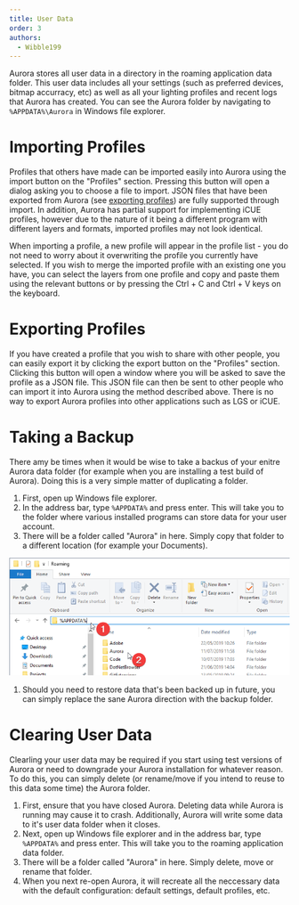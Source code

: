 ```yaml
---
title: User Data
order: 3
authors:
  - Wibble199
---
```


Aurora stores all user data in a directory in the roaming application data folder. This user data includes all your settings (such as preferred devices, bitmap accurracy, etc) as well as all your lighting profiles and recent logs that Aurora has created. You can see the Aurora folder by navigating to `%APPDATA%\Aurora` in Windows file explorer.

# Importing Profiles

Profiles that others have made can be imported easily into Aurora using the import button on the "Profiles" section. Pressing this button will open a dialog asking you to choose a file to import. JSON files that have been exported from Aurora (see [exporting profiles](#exporting-profiles)) are fully supported through import. In addition, Aurora has partial support for implementing iCUE profiles, however due to the nature of it being a different program with different layers and formats, imported profiles may not look identical.

When importing a profile, a new profile will appear in the profile list - you do not need to worry about it overwriting the profile you currently have selected. If you wish to merge the imported profile with an existing one you have, you can select the layers from one profile and copy and paste them using the relevant buttons or by pressing the Ctrl + C and Ctrl + V keys on the keyboard.

# Exporting Profiles

If you have created a profile that you wish to share with other people, you can easily export it by clicking the export button on the "Profiles" section. Clicking this button will open a window where you will be asked to save the profile as a JSON file. This JSON file can then be sent to other people who can import it into Aurora using the method described above. There is no way to export Aurora profiles into other applications such as LGS or iCUE.

# Taking a Backup

There amy be times when it would be wise to take a backus of your enitre Aurora data folder (for example when you are installing a test build of Aurora). Doing this is a very simple matter of duplicating a folder.

1. First, open up Windows file explorer.
1. In the address bar, type `%APPDATA%` and press enter. This will take you to the folder where various installed programs can store data for your user account.
1. There will be a folder called "Aurora" in here. Simply copy that folder to a different location (for example your Documents).

![Finding the Aurora user data directory](/img/docs/aurora-user-data-directory.png)

1. Should you need to restore data that's been backed up in future, you can simply replace the sane Aurora direction with the backup folder.

# Clearing User Data

Clearling your user data may be required if you start using test versions of Aurora or need to downgrade your Aurora installation for whatever reason. To do this, you can simply delete (or rename/move if you intend to reuse to this data some time) the Aurora folder.

1. First, ensure that you have closed Aurora. Deleting data while Aurora is running may cause it to crash. Additionally, Aurora will write some data to it's user data folder when it closes.
1. Next, open up Windows file explorer and in the address bar, type `%APPDATA%` and press enter. This will take you to the roaming application data folder.
1. There will be a folder called "Aurora" in here. Simply delete, move or rename that folder.
1. When you next re-open Aurora, it will recreate all the neccessary data with the default configuration: default settings, default profiles, etc.
